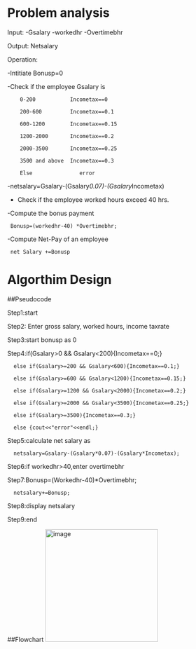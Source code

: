 # Problem analysis
Input:
-Gsalary
-workedhr
-Overtimebhr


Output: Netsalary


Operation: 


-Intitiate Bonusp=0

-Check if the employee Gsalary is 

        0-200           Incometax==0
        
        200-600         Incometax==0.1
        
        600-1200        Incometax==0.15
        
        1200-2000       Incometax==0.2
        
        2000-3500       Incometax==0.25
        
        3500 and above  Incometax==0.3
        
        Else               error

-netsalary=Gsalary-(Gsalary*0.07)-(Gsalary*Incometax)

- Check if the employee worked hours exceed 40 hrs.

-Compute the bonus payment 

     Bonusp=(workedhr-40) *Overtimebhr;

-Compute Net-Pay of an employee

     net Salary +=Bonusp

# Algorthim Design

##Pseudocode

Step1:start

Step2: Enter gross salary, worked hours, income taxrate

Step3:start bonusp as 0

Step4:if(Gsalary>0 && Gsalary<200){Incometax==0;}

      else if(Gsalary>=200 && Gsalary<600){Incometax==0.1;}
      
      else if(Gsalary>=600 && Gsalary<1200){Incometax==0.15;}
      
      else if(Gsalary>=1200 && Gsalary<2000){Incometax==0.2;}
      
      else if(Gsalary>=2000 && Gsalary<3500){Incometax==0.25;}
      
      else if(Gsalary>=3500){Incometax==0.3;}
      
      else {cout<<"error"<<endl;}

Step5:calculate net salary as 

      netsalary=Gsalary-(Gsalary*0.07)-(Gsalary*Incometax);

Step6:if workedhr>40,enter overtimebhr 

Step7:Bonusp=(Workedhr-40)*Overtimebhr;

      netsalary+=Bonusp;

Step8:display netsalary

Step9:end

##Flowchart
<img width="257" alt="image" src="https://github.com/SWEG-2015EC-Batch/Free-Thinkers/assets/149039271/26b0ff7b-be70-485c-ab88-82160cceb90f">
